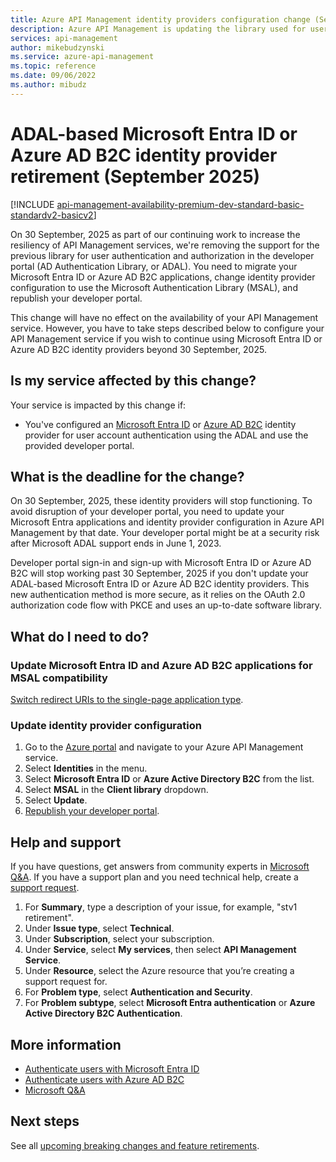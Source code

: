 ```yaml
---
title: Azure API Management identity providers configuration change (September 2025) | Microsoft Docs
description: Azure API Management is updating the library used for user authentication in the developer portal. If you use Microsoft Entra ID or Azure AD B2C identity providers, you need to update application settings and identity provider configuration to use the Microsoft Authentication Library (MSAL).
services: api-management
author: mikebudzynski
ms.service: azure-api-management
ms.topic: reference
ms.date: 09/06/2022
ms.author: mibudz
---
```


# ADAL-based Microsoft Entra ID or Azure AD B2C identity provider retirement (September 2025)

[!INCLUDE [api-management-availability-premium-dev-standard-basic-standardv2-basicv2](../../../includes/api-management-availability-premium-dev-standard-basic-standardv2-basicv2.md)]

On 30 September, 2025 as part of our continuing work to increase the resiliency of API Management services, we're removing the support for the previous library for user authentication and authorization in the developer portal (AD Authentication Library, or ADAL). You need to migrate your Microsoft Entra ID or Azure AD B2C applications, change identity provider configuration to use the Microsoft Authentication Library (MSAL), and republish your developer portal.

This change will have no effect on the availability of your API Management service. However, you have to take steps described below to configure your API Management service if you wish to continue using Microsoft Entra ID or Azure AD B2C identity providers beyond 30 September, 2025.

## Is my service affected by this change?

Your service is impacted by this change if:

* You've configured an [Microsoft Entra ID](../api-management-howto-aad.md) or [Azure AD B2C](../api-management-howto-aad-b2c.md) identity provider for user account authentication using the ADAL and use the provided developer portal.

## What is the deadline for the change?

On 30 September, 2025, these identity providers will stop functioning. To avoid disruption of your developer portal, you need to update your Microsoft Entra applications and identity provider configuration in Azure API Management by that date. Your developer portal might be at a security risk after Microsoft ADAL support ends in June 1, 2023. 

Developer portal sign-in and sign-up with Microsoft Entra ID or Azure AD B2C will stop working past 30 September, 2025 if you don't update your ADAL-based Microsoft Entra ID or Azure AD B2C identity providers. This new authentication method is more secure, as it relies on the OAuth 2.0 authorization code flow with PKCE and uses an up-to-date software library. 

## What do I need to do?

<a name='update-azure-ad-and-azure-ad-b2c-applications-for-msal-compatibility'></a>

### Update Microsoft Entra ID and Azure AD B2C applications for MSAL compatibility

[Switch redirect URIs to the single-page application type](../../active-directory/develop/migrate-spa-implicit-to-auth-code.md#switch-redirect-uris-to-spa-platform).

### Update identity provider configuration

1. Go to the [Azure portal](https://portal.azure.com) and navigate to your Azure API Management service.
2. Select **Identities** in the menu.
3. Select **Microsoft Entra ID** or **Azure Active Directory B2C** from the list.
4. Select **MSAL** in the **Client library** dropdown.
5. Select **Update**.
6. [Republish your developer portal](../developer-portal-overview.md#publish-the-portal).


## Help and support

If you have questions, get answers from community experts in [Microsoft Q&A](https://aka.ms/apim/azureqa/change/msal-2022). If you have a support plan and you need technical help, create a [support request](https://portal.azure.com/#view/Microsoft_Azure_Support/HelpAndSupportBlade/~/overview).

1. For **Summary**, type a description of your issue, for example, "stv1 retirement". 
1. Under **Issue type**, select **Technical**.  
1. Under **Subscription**, select your subscription.  
1. Under **Service**, select **My services**, then select **API Management Service**. 
1. Under **Resource**, select the Azure resource that you’re creating a support request for.  
1. For **Problem type**, select **Authentication and Security**. 
1. For **Problem subtype**, select **Microsoft Entra authentication** or **Azure Active Directory B2C Authentication**.


## More information

* [Authenticate users with Microsoft Entra ID](../api-management-howto-aad.md)
* [Authenticate users with Azure AD B2C](../api-management-howto-aad-b2c.md)
* [Microsoft Q&A](/answers/topics/azure-api-management.html)

## Next steps

See all [upcoming breaking changes and feature retirements](overview.md).
